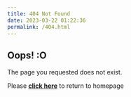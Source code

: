 ```yaml
---
title: 404 Not Found
date: 2023-03-22 01:22:36
permalink: /404.html
---
```


## Oops! :O

The page you requested does not exist.

Please **[click here](/)** to return to homepage
